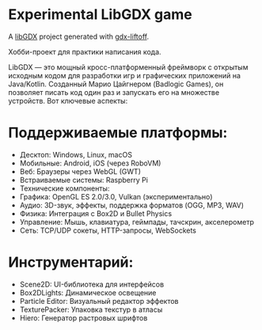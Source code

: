 # Experimental LibGDX game

A [libGDX](https://libgdx.com/) project generated with [gdx-liftoff](https://github.com/tommyettinger/gdx-liftoff).

Хобби-проект для практики написания кода.

LibGDX — это мощный кросс-платформенный фреймворк с открытым исходным кодом для разработки игр и графических приложений на Java/Kotlin. Созданный Марио Цайгнером (Badlogic Games), он позволяет писать код один раз и запускать его на множестве устройств. Вот ключевые аспекты:

# Поддерживаемые платформы:
- Десктоп: Windows, Linux, macOS
- Мобильные: Android, iOS (через RoboVM)
- Веб: Браузеры через WebGL (GWT)
- Встраиваемые системы: Raspberry Pi
- Технические компоненты:
- Графика: OpenGL ES 2.0/3.0, Vulkan (экспериментально)
- Аудио: 3D-звук, эффекты, поддержка форматов (OGG, MP3, WAV)
- Физика: Интеграция с Box2D и Bullet Physics
- Управление: Мышь, клавиатура, геймпады, тачскрин, акселерометр
- Сеть: TCP/UDP сокеты, HTTP-запросы, WebSockets

# Инструментарий:
- Scene2D: UI-библиотека для интерфейсов
- Box2DLights: Динамическое освещение
- Particle Editor: Визуальный редактор эффектов
- TexturePacker: Упаковка текстур в атласы
- Hiero: Генератор растровых шрифтов
